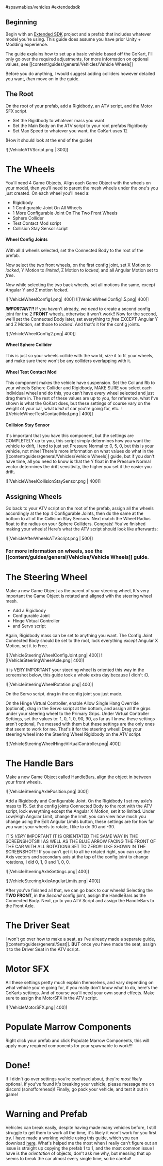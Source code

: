 #spawnables/vehicles #extendedsdk 
## Beginning

Begin with an [Extended SDK](https://github.com/notnotnotswipez/Marrow-ExtendedSDK-MAINTAINED) project and a prefab that includes whatever model you're using. 
This guide does assume you have prior Unity + Modding experience.

The guide explains how to set up a basic vehicle based off the GoKart, I'll only go over the required adjustments, for more information on optional values, see [[content/guides/general/Vehicles/Vehicle Wheels]]

Before you do anything, I would suggest adding colliders however detailed you want, *then* move on in the guide.

## The Root
On the root of your prefab, add a Rigidbody, an ATV script, and the Motor SFX script. 
- Set the Rigidbody to whatever mass you want
- Set the Main Body on the ATV script to your root prefabs Rigidbody
- Set Max Speed to whatever you want, the GoKart uses 12

(How it should look at the end of the guide)

![[VehicleATVScript.png | 300]]

# The Wheels
You'll need 4 Game Objects, Align each Game Object with the wheels on your model, then you'll need to parent the mesh wheels under the one's you just created. On each wheel you'll need a:
- Rigidbody
- 1 Configurable Joint On All Wheels
- 1 More Configurable Joint On The Two Front Wheels
- Sphere Collider
- Test Contact Mod script
- Collision Stay Sensor script
  
#### Wheel Config Joints
With all 4 wheels selected, set the Connected Body to the root of the prefab.

Now select the two front wheels, on the first config joint, set X Motion to *locked*, Y Motion to *limited*, Z Motion to *locked*, and all Angular Motion set to *free*.

Now while selecting the two back wheels, set all motions the same, except Angular Y and Z motion *locked*.

![[VehicleWheelConfig1.png| 400]]
![[VehicleWheelConfig1.5.png| 400]]

***IMPORTANT!!*** If you haven't already, we *need* to create a second config joint for the 2 **FRONT** wheels, otherwise it won't work!! Now for the second, we'll set the Connected Body later, set everything to *free* EXCEPT Angular Y and Z Motion, set those to *locked*. And that's it for the config joints.

![[VehicleWheelConfig2.png| 400]]

#### Wheel Sphere Collider
This is just so your wheels collide with the world, size it to fit your wheels, and make sure there won't be any colliders overlapping with it.

#### Wheel Test Contact Mod
This component makes the vehicle have suspension. Set the Col and Rb to your wheels Sphere Collider and Rigidbody, MAKE SURE you select each individual wheel and do this, you can't have every wheel selected and just drag them in. The rest of these values are up to you, for reference, what I've shown is what the GoKart does, but these settings of course vary on the weight of your car, what *kind* of car you're going for, etc.
![[VehicleWheelTestContactMod.png | 400]]

#### Collision Stay Sensor
It's important that you have this component, but the settings are COMPLETELY up to you, this script simply determines how you want the vehicle to drift, I tend to just set Pressure Normal to 0, 5, 0, but this is your vehicle, not mine! There's more information on what values do what in the [[content/guides/general/Vehicles/Vehicle Wheels]] guide, but if you don't have time, all you need to know is that the Y float in the Pressure Normal vector determines the drift sensitivity, the higher you set it the easier you drift.

![[VehicleWheelCollisionStaySensor.png | 400]]

## Assigning Wheels
Go back to your ATV script on the root of the prefab, assign all the wheels accordingly at the top 4 Configurable Joints, then do the same at the bottom to all of the Collision Stay Sensors. Next match the Wheel Radius float to the radius on your Sphere Colliders. Congrats! You've finished making your wheels! Here's what the ATV script should look like afterwards:

![[VehicleAfterWheelsATVScript.png | 500]]


### For more information on wheels, see the [[content/guides/general/Vehicles/Vehicle Wheels]] guide.

# The Steering Wheel
Make a new Game Object as the parent of your steering wheel, It's very important the Game Object is rotated and aligned with the steering wheel mesh. 
- Add a Rigidbody 
- Configurable Joint
- Hinge Virtual Controller
- and Servo script

Again, Rigidbody mass can be set to anything you want. The Config Joint Connected Body should be set to the root, lock everything *except* Angular X Motion, set it to Free. 

![[VehicleSteeringWheelConfigJoint.png| 400]]
![[VehicleSteeringWheelAxle.png| 400]]

It is VERY IMPORTANT your steering wheel is oriented this way in the screenshot below, this guide took a whole extra day because I didn't :D.

![[VehicleSteeringWheelRotation.png| 400]]

On the Servo script, drag in the config joint you just made.

On the Hinge Virtual Controller, enable Allow Single Hang Override (optional), drag in the Servo script at the bottom, and assign all the girps under your steering wheel to the Primary Grips. Under Virtual Controller Settings, set the values to: 1, 0, 1, 0, 90, 90, as far as I know, these settings aren't optional, I've messed with them but these settings are the only ones that seem to work for me. That's it for the steering wheel! Drag your steering wheel into the Steering Wheel Rigidbody on the ATV script.

![[VehicleSteeringWheelHingeVirtualController.png| 400]]

# The Handle Bars
Make a new Game Object called HandleBars, align the object in between your front wheels.

![[VehicleSteeringAxlePosition.png| 300]]

Add a Rigidbody and Configurable Joint. On the Rigidbody I set my axle's mass to 15. Set the config joints Connected Body to the root with the ATV script, lock everything except the Angular X Motion, set it to limited. Under Low/High Angular Limit, change the limit, you can view how much you change using the Edit Angular Limits button, these settings are for how far you want your wheels to rotate, I like to do 30 and -30. 

IT'S *VERY* IMPORTANT IT IS ORIENTATED THE SAME WAY IN THE SCREENSHOTS!!!! AS WELL AS THE BLUE ARROW FACING THE FRONT OF THE CAR WITH ALL ROTATIONS SET TO ZERO!!! LIKE SHOWN IN THE SCREENSHOT!!! If you can't get it to all be rotated right, you can use the Axis vectors and secondary axis at the top of the config joint to change rotations, I did 0, 1, 0 and 1, 0, 0.

![[VehicleSteeringAxleSettings.png| 400]]

![[VehicleSteeringAxleAngularLimits.png| 400]]

After you've finished all that, we can go back to our wheels! Selecting the **TWO FRONT**, in the *Second* config joint, assign the HandleBars as the Connected Body. Next, go to you ATV Script and assign the HandleBars to the Front Axle.

# The Driver Seat
I won't go over how to make a seat, as I've already made a separate guide, [[content/guides/general/Seat]]. **BUT** once you have made the seat, assign it to the Driver Seat in the ATV script.

# Motor SFX
All these settings pretty much explain themselves, and vary depending on what vehicle you're going for, if you really don't know what to do, here's the GoKarts settings. And of course you'll need your own sound effects. Make sure to assign the MotorSFX in the ATV script.

![[VehicleMotorSFX.png| 400]]

# Populate Marrow Components
Right click your prefab and click Populate Marrow Components, this will apply many required components for your spawnable to work!!!

# Done!
If I didn't go over settings you're confused about, they're *most likely* optional, if you've found it's breaking your vehicle, please message me on discord (sonofforehead)! Finally, go pack your vehicle, and test it out in game!

# Warning and Prefab
Vehicles can break easily, despite having made many vehicles before, I still struggle to get them to work all the time, it's likely it won't work for you first try. I have made a working vehicle using this guide, which you can download [here](https://github.com/Lava-Pals/bl-unofficial-docs/blob/main/resources/prefabs/Vehicle/Example_Car.prefab). What's helped me the most when I really can't figure out an issue is straight up copying the prefab 1 to 1, and the most common issue I have is the *orientation* of objects, don't ask me why, but messing that up seems to break the car almost every single time, so be careful!